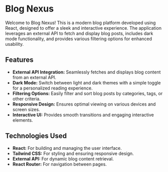 # Blog Nexus

Welcome to Blog Nexus! This is a modern blog platform developed using React, designed to offer a sleek and interactive experience. The application leverages an external API to fetch and display blog posts, includes dark mode functionality, and provides various filtering options for enhanced usability.


## Features

- **External API Integration:** Seamlessly fetches and displays blog content from an external API.
- **Dark Mode:** Switch between light and dark themes with a simple toggle for a personalized reading experience.
- **Filtering Options:** Easily filter and sort blog posts by categories, tags, or other criteria.
- **Responsive Design:** Ensures optimal viewing on various devices and screen sizes.
- **Interactive UI:** Provides smooth transitions and engaging interactive elements.


## Technologies Used

- **React:** For building and managing the user interface.
- **Tailwind CSS:** For styling and ensuring responsive design.
- **External API:** For dynamic blog content retrieval.
- **React Router:** For navigation between pages.
